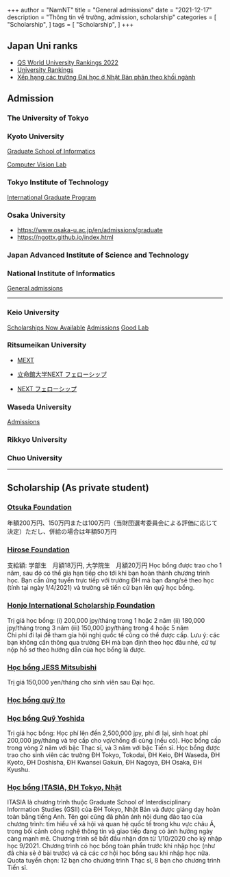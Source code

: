 
+++
author = "NamNT"
title = "General admissions"
date = "2021-12-17"
description = "Thông tin về trường, admission, scholarship"
categories = [
    "Scholarship",
]
tags = [
    "Scholarship",
]
+++

## Japan Uni ranks
* [QS World University Rankings 2022](https://www.topuniversities.com/university-rankings/world-university-rankings/2022)
* [University Rankings](https://www.4icu.org/jp/)
* [Xếp hạng các trường Đại học ở Nhật Bản phân theo khối ngành](https://jnavi.yoiwork.com/vi/topuniversityinjapan-vi/)

## Admission

### The University of Tokyo

### Kyoto University
[Graduate School of Informatics](http://www.i.kyoto-u.ac.jp/admission/application.html)

[Computer Vision Lab](https://vision.ist.i.kyoto-u.ac.jp/)

### Tokyo Institute of Technology
[International Graduate Program](https://www.titech.ac.jp/english/admissions/prospective-students/international/international-graduate)

### Osaka University
* https://www.osaka-u.ac.jp/en/admissions/graduate
* https://ngottx.github.io/index.html
### Japan Advanced Institute of Science and Technology

###  National Institute of Informatics 
[General admissions](https://www.nii.ac.jp/graduate/en/entrance/general-admissions/)

---

### Keio University
[Scholarships Now Available](https://www.ic.keio.ac.jp/en/life/scholarship/available.html)
[Admissions](https://www.st.keio.ac.jp/en/admissions/application.html)
[Good Lab](http://www.hvrl.ics.keio.ac.jp/openings/)

### Ritsumeikan University
* [MEXT](http://en.ritsumei.ac.jp/admissions/monbukagakusho-university-recommendation/?fbclid=IwAR3mBgLH1jqq0bPgrPvGHo-tfRMB7fBD3g0EdwLhrFzanjbL1dnJo4ka2GA)

* [立命館大学NEXT フェローシップ](http://www.ritsumei.ac.jp/news/detail/?id=2028)
* [NEXT フェローシップ](http://www.ritsumei.ac.jp/next-fs/)

### Waseda University
[Admissions](https://www.waseda.jp/fsci/admissions_gs/)

### Rikkyo University

### Chuo University

---
## Scholarship (As private student)
### [Otsuka Foundation](http://www.otsukafoundation.org/guide/index.html)

年額200万円、150万円または100万円（当財団選考委員会による評価に応じて決定）ただし、併給の場合は年額50万円
### [Hirose Foundation](https://www.facebook.com/Gakutomo/posts/4034776476588369)

支給額: 学部生　月額18万円, 大学院生　月額20万円
Học bổng được trao cho 1 năm, sau đó có thể gia hạn tiếp cho tới khi bạn hoàn thành chương trình học. 
Bạn cần ứng tuyển trực tiếp với trường ĐH mà bạn đang/sẽ theo học (tính tại ngày 1/4/2021) và trường sẽ tiến cử bạn lên quỹ học bổng. 
### [Honjo International Scholarship Foundation](https://www.facebook.com/Gakutomo/posts/4002484356484248)
Trị giá học bổng:
(i) 200,000 jpy/tháng trong 1 hoặc 2 năm
(ii) 180,000 jpy/tháng trong 3 năm
(iii) 150,000 jpy/tháng trong 4 hoặc 5 năm  
Chi phí đi lại để tham gia hội nghị quốc tế cũng có thể được cấp. Lưu ý: các bạn không cần thông qua trường ĐH mà bạn định theo học đâu nhé, cứ tự nộp hồ sơ theo hướng dẫn của học bổng là được.
### [Học bổng JESS Mitsubishi](https://www.facebook.com/Gakutomo/posts/3760139387385414)

Trị giá 150,000 yen/tháng cho sinh viên sau Đại học. 
### [Học bổng quỹ Ito](https://www.facebook.com/Gakutomo/posts/3576526505746704)
### [Học bổng Quỹ Yoshida](https://www.facebook.com/Gakutomo/posts/3287980974601260)

Trị giá học bổng: Học phí lên đến 2,500,000 jpy, phí đi lại, sinh hoạt phí 200,000 jpy/tháng và trợ cấp cho vợ/chồng đi cùng (nếu có). Học bổng cấp trong vòng 2 năm với bậc Thạc sĩ, và 3 năm với bậc Tiến sĩ. 
Học bổng được trao cho sinh viên các trường ĐH Tokyo, Tokodai, ĐH Keio, ĐH Waseda, ĐH Kyoto, ĐH Doshisha, ĐH Kwansei Gakuin, ĐH Nagoya, ĐH Osaka, ĐH Kyushu.
### [Học bổng ITASIA, ĐH Tokyo, Nhật](https://www.facebook.com/Gakutomo/posts/3501044853294870)

ITASIA là chương trình thuộc Graduate School of Interdisciplinary Information Studies (GSII) của ĐH Tokyo, Nhật Bản và được giảng dạy hoàn toàn bằng tiếng Anh. Tên gọi cũng đã phản ánh nội dung đào tạo của chương trình: tìm hiểu về xã hội và quan hệ quốc tế trong khu vực châu Á, trong bối cảnh công nghệ thông tin và giao tiếp đang có ảnh hưởng ngày càng mạnh mẽ. Chương trình sẽ bắt đầu nhận đơn từ 1/10/2020 cho kỳ nhập học 9/2021. Chương trình có học bổng toàn phần trước khi nhập học (như đã chia sẻ ở bài trước) và cả các cơ hội học bổng sau khi nhập học nữa. Quota tuyển chọn: 12 bạn cho chương trình Thạc sĩ, 8 bạn cho chương trình Tiến sĩ. 